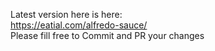 Latest version here is here:  
 https://eatial.com/alfredo-sauce/  
 Please fill free to Commit and PR your changes  
